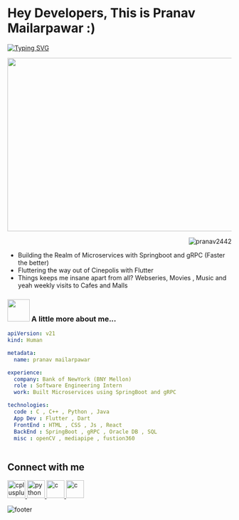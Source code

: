 





<div>
   <h1>Hey Developers, This is Pranav Mailarpawar :)</a> </h1>
</div>

[![Typing SVG](https://readme-typing-svg.demolab.com?font=Fira+Code&weight=600&size=29&duration=2500&pause=500&width=550&lines=Backend+Developer+by+Day+;Competitive+Programmer+by+Night)](https://git.io/typing-svg)

<img src="https://imgur.com/gqV1wKh.gif" height=390  width=1000>
<p >

<p align="right"> <img src="https://komarev.com/ghpvc/?username=pranav2442&label=Profile%20views&color=0e75b6&style=flat" alt="pranav2442" /> 

</p>

- Building the Realm of Microservices with Springboot and gRPC (Faster the better)
- Fluttering the way out of Cinepolis with Flutter
- Things keeps me insane apart from all? Webseries, Movies , Music and yeah weekly visits to Cafes and Malls

### <img src="https://media.giphy.com/media/VgCDAzcKvsR6OM0uWg/giphy.gif" width="50"> A little more about me...  

```yaml
apiVersion: v21
kind: Human

metadata:
  name: pranav mailarpawar

experience:
  company: Bank of NewYork (BNY Mellon)
  role : Software Engineering Intern
  work: Built Microservices using SpringBoot and gRPC

technologies:
  code : C , C++ , Python , Java
  App Dev : Flutter , Dart
  FrontEnd : HTML , CSS , Js , React
  BackEnd : SpringBoot , gRPC , Oracle DB , SQL
  misc : openCV , mediapipe , fustion360
   
```



<!-- <img align="right" alt="GIF" src="https://imgur.com/8dAcTUW.gif" width="500" height="320" /> -->

  


<!-- <a href="https://github.com/Pranav2442/github-readme-activity-graph"><img alt="Pranav's Activity Graph" src="https://activity-graph.herokuapp.com/graph?username=Pranav2442&bg_color=0D1117&color=5BCDEC&line=5BCDEC&point=FFFFFF&hide_border=true" /></a>
 -->


<!-- <div align="center">
   
 

![snake gif](https://github.com/Pranav2442/Pranav2442/blob/output/github-contribution-grid-snake.svg)
</div >
 -->


## Connect with me
<div>

<p align="Left"> 
 
  <a href="https://www.linkedin.com/in/pranav-mailarpawar-529ab9203/" target="_blank"> <img src="https://imgur.com/UhekN8J.png" alt="cplusplus" width="40" height="40"/> </a>
   <a href="https://twitter.com/Hyprocus" target="_blank"> <img src="https://imgur.com/7ILl180.png" alt="python" width="40" height="40"/> </a>
   <a href="https://www.instagram.com/pranav__2442/" target="_blank"> <img src="https://imgur.com/cDnQv6O.png" alt="c" width="40" height="40"/>
   <a href="https://www.youtube.com/channel/UCjkWSPwXuSkGRZkiYsru_jw" target="_blank"> <img src="https://imgur.com/NeT4LKK.png" alt="c" width="40" height="40"/>
   </a>
  
 
</div>




![footer](https://user-images.githubusercontent.com/10498744/210157572-1fca0242-8af2-46a6-bfa3-666ffd40ebde.svg)





